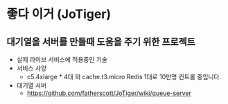 좋다 이거 (JoTiger)
=============
대기열을 서버를 만들때 도움을 주기 위한 프로젝트
-------------
* 실제 라이브 서비스에 적용중인 기술
* 서비스 사양
  * c5.4xlarge * 4대 와 cache.t3.micro Redis 1대로 10만명 컨트롤 중입니다.
* 대기열 서버
  * https://github.com/fatherscott/JoTiger/wiki/queue-server
